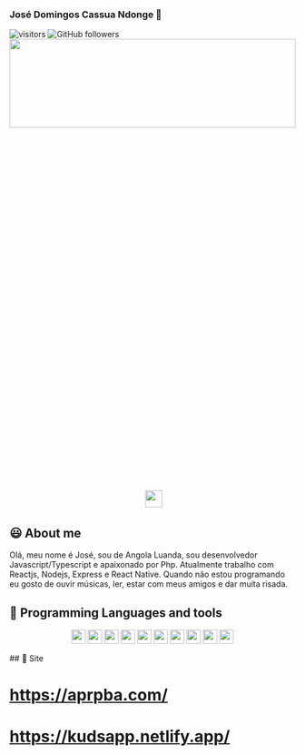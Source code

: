 ### José Domingos Cassua Ndonge 👋

![visitors](https://visitor-badge.glitch.me/badge?page_id=josedomingos919.visitor-badge)
![GitHub followers](https://img.shields.io/github/followers/josedomingos919?style=social)
<img src="https://scontent.flad5-1.fna.fbcdn.net/v/t1.6435-9/195439782_2946717438904145_7095951674746767650_n.jpg?_nc_cat=102&ccb=1-3&_nc_sid=174925&_nc_eui2=AeFcqMsnfvScyGWwEBLuPfI0PYj3y64GkFE9iPfLrgaQUegb9zHKWF2xRS_a00n8IXZ9FuqPcN_HFtFoeZOLvgKN&_nc_ohc=ygSWh7f89igAX-VT3qh&tn=-M8OgMseNFnecV2e&_nc_ht=scontent.flad5-1.fna&oh=e4470f8322971cc50a5d92eb0b4a26f0&oe=60EE1875" width="100%" height="20%" />
<p align='center'>
&nbsp;&nbsp;
  <a href="https://www.linkedin.com/in/jos%C3%A9-domingos-cassua-n-donge-2197221b8/"><img height="30" src="https://github.com/stephenajulu/WaylonWalker/blob/main/icon/linkedin.png?raw=true"></a>&nbsp;&nbsp;
 
</p>

## :smiley: About me
Olá, meu nome é José, sou de Angola Luanda, sou desenvolvedor Javascript/Typescript e apaixonado por Php.
Atualmente trabalho com Reactjs, Nodejs, Express e React Native.
Quando não estou programando eu gosto de ouvir músicas, ler, estar com meus amigos e dar muita risada.
## :rocket: Programming Languages and tools
<p align="center">
<img src="https://img.shields.io/badge/javascript-%23F7DF1E.svg?&style=for-the-badge&logo=javascript&logoColor=black" height="25"/>
<img src="https://img.shields.io/badge/typescript%20-%23007ACC.svg?&style=for-the-badge&logo=typescript&logoColor=white" height="25"/>
<img src="https://img.shields.io/badge/node.js%20-%2343853D.svg?&style=for-the-badge&logo=node.js&logoColor=white" height="25"/>
<img src="https://img.shields.io/badge/express.js%20-%23404d59.svg?&style=for-the-badge" height="25"/>
<img src="https://img.shields.io/badge/react%20-%2320232a.svg?&style=for-the-badge&logo=react&logoColor=%2361DAFB" height="25"/>
<img src="https://img.shields.io/badge/bootstrap%20-%23563D7C.svg?&style=for-the-badge&logo=bootstrap&logoColor=white" height="25"/>
<img src="https://img.shields.io/badge/postgres-%23316192.svg?&style=for-the-badge&logo=postgresql&logoColor=white" height="25"/>
<img src="https://img.shields.io/badge/-npm-CB3837?style=flat-square&logo=npm" height="25"/>
<img src="https://img.shields.io/badge/-GitHub-181717?style=flat-square&logo=github" height="25"/>
<img src="https://img.shields.io/badge/MongoDB-%234ea94b.svg?&style=for-the-badge&logo=mongodb&logoColor=white" height="25"/>
</p>
## 🎯 Site

# https://aprpba.com/
# https://kudsapp.netlify.app/
